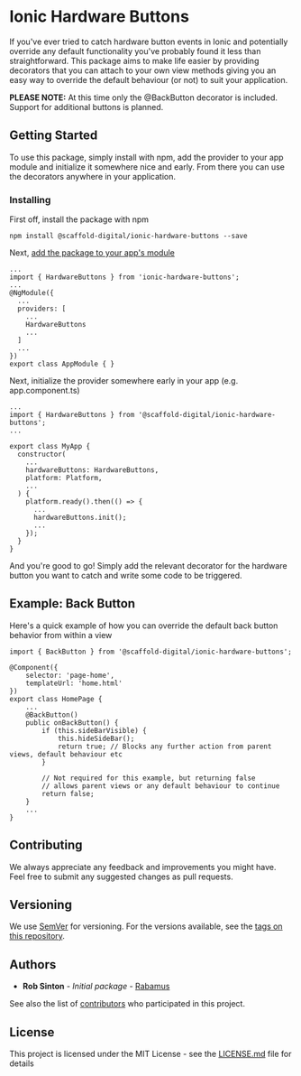 # Ionic Hardware Buttons

If you've ever tried to catch hardware button events in Ionic and potentially override any default functionality you've probably found it less than straightforward. This package aims to make life easier by providing decorators that you can attach to your own view methods giving you an easy way to override the default behaviour (or not) to suit your application.

**PLEASE NOTE:** At this time only the @BackButton decorator is included. Support for additional buttons is planned.

## Getting Started

To use this package, simply install with npm, add the provider to your app module and initialize it somewhere nice and early. From there you can use the decorators anywhere in your application.

### Installing

First off, install the package with npm

```
npm install @scaffold-digital/ionic-hardware-buttons --save
```

Next, [add the package to your app's module](https://ionicframework.com/docs/native/#Add_Plugins_to_Your_App_Module)

```
...
import { HardwareButtons } from 'ionic-hardware-buttons';
...
@NgModule({
  ...
  providers: [
    ...
    HardwareButtons
    ...
  ]
  ...
})
export class AppModule { }
```

Next, initialize the provider somewhere early in your app (e.g. app.component.ts)

```
...
import { HardwareButtons } from '@scaffold-digital/ionic-hardware-buttons';
...

export class MyApp {
  constructor(
    ...
    hardwareButtons: HardwareButtons,
    platform: Platform,
    ...
  ) {
    platform.ready().then(() => {
      ...
      hardwareButtons.init();
      ...
    });
  }
}
```

And you're good to go! Simply add the relevant decorator for the hardware button you want to catch and write some code to be triggered.

## Example: Back Button

Here's a quick example of how you can override the default back button behavior from within a view

```
import { BackButton } from '@scaffold-digital/ionic-hardware-buttons';

@Component({
    selector: 'page-home',
    templateUrl: 'home.html'
})
export class HomePage {
    ...
    @BackButton()
    public onBackButton() {
        if (this.sideBarVisible) {
            this.hideSideBar();
            return true; // Blocks any further action from parent views, default behaviour etc
        }
        
        // Not required for this example, but returning false
        // allows parent views or any default behaviour to continue
        return false;
    }
    ...
}
```

## Contributing

We always appreciate any feedback and improvements you might have. Feel free to submit any suggested changes as pull requests.

## Versioning

We use [SemVer](http://semver.org/) for versioning. For the versions available, see the [tags on this repository](https://github.com/ScaffoldDigital/ionic-hardware-buttons/tags). 

## Authors

* **Rob Sinton** - *Initial package* - [Rabamus](https://github.com/rabamus)

See also the list of [contributors](https://github.com/ScaffoldDigital/ionic-hardware-buttons/contributors) who participated in this project.

## License

This project is licensed under the MIT License - see the [LICENSE.md](LICENSE.md) file for details

